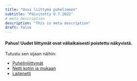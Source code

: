 ```yaml
---
title: "Uusi liittymä puhelimeen"
subtitle: "Päivitetty 8.7.2022"
# meta description
description: "This is meta description"
draft: false
---
```


#### Pahus! Uudet liittymät ovat väliaikaisesti poistettu näkyvistä.

Tutustu sen sijaan näihin:
* [Puhelinliittymät](/liittymat/puhelin)
* [Netti kotiin ja mukaan](/liittymat/netti)
* [Laitenetti](/liittymat/laite)
